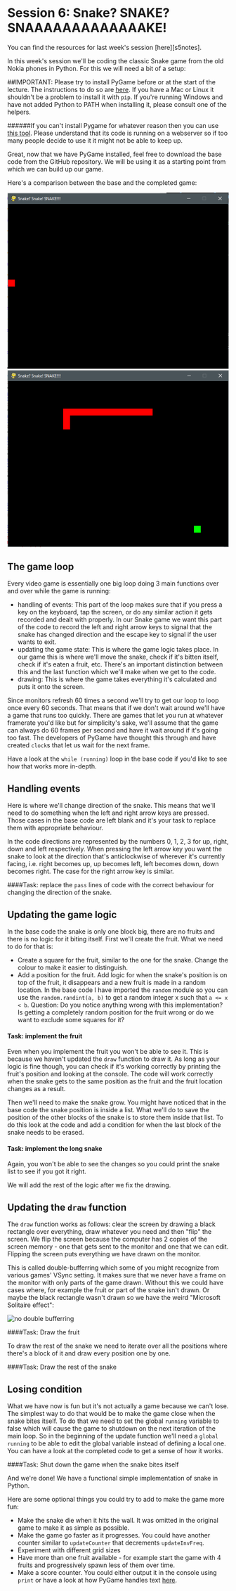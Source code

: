 # Session 6: Snake? SNAKE? SNAAAAAAAAAAAAAKE!

You can find the resources for last week's session [here][s5notes].

In this week's session we'll be coding the classic Snake game from the old Nokia phones in Python. For this we will need a bit of a setup:

##IMPORTANT: Please try to install PyGame before or at the start of the lecture. The instructions to do so are [here](https://www.pygame.org/wiki/GettingStarted). If you have a Mac or Linux it shouldn't be a problem to install it with `pip`. If you're running Windows and have not added Python to PATH when installing it, please consult one of the helpers.

######If you can't install Pygame for whatever reason then you can use [this tool](https://trinket.io/features/pygame). Please understand that its code is running on a webserver so if too many people decide to use it it might not be able to keep up.

Great, now that we have PyGame installed, feel free to download the base code from the GitHub repository. We will be using it as a starting point from which we can build up our game.

Here's a comparison between the base and the completed game:

![base](snake_base_screenshot.png)
![completed](snake_screenshot.png)


## The game loop

Every video game is essentially one big loop doing 3 main functions over and over while the game is running:
 - handling of events: This part of the loop makes sure that if you press a key on the keyboard, tap the screen, or do any similar action it gets recorded and dealt with properly. In our Snake game we want this part of the code to record the left and right arrow keys to signal that the snake has changed direction and the escape key to signal if the user wants to exit.
 - updating the game state: This is where the game logic takes place. In our game this is where we'll move the snake, check if it's bitten itself, check if it's eaten a fruit, etc. There's an important distinction between this and the last function which we'll make when we get to the code.
 - drawing: This is where the game takes everything it's calculated and puts it onto the screen.


Since monitors refresh 60 times a second we'll try to get our loop to loop once every 60 seconds. That means that if we don't wait around we'll have a game that runs too quickly. There are games that let you run at whatever framerate you'd like but for simplicity's sake, we'll assume that the game can always do 60 frames per second and have it wait around if it's going too fast. The developers of PyGame have thought this through and have created `clock`s that let us wait for the next frame.

Have a look at the `while (running)` loop in the base code if you'd like to see how that works more in-depth.


## Handling events

Here is where we'll change direction of the snake. This means that we'll need to do something when the left and right arrow keys are pressed. Those cases in the base code are left blank and it's your task to replace them with appropriate behaviour.

In the code directions are represented by the numbers 0, 1, 2, 3 for up, right, down and left respectively. When pressing the left arrow key you want the snake to look at the direction that's anticlockwise of wherever it's currently facing, i.e. right becomes up, up becomes left, left becomes down, down becomes right. The case for the right arrow key is similar.

####Task: replace the `pass` lines of code with the correct behaviour for changing the direction of the snake.

## Updating the game logic

In the base code the snake is only one block big, there are no fruits and there is no logic for it biting itself. First we'll create the fruit. What we need to do for that is:
 - Create a square for the fruit, similar to the one for the snake. Change the colour to make it easier to distinguish.
 - Add a position for the fruit. Add logic for when the snake's position is on top of the fruit, it disappears and a new fruit is made in a random location. In the base code I have imported the `random` module so you can use the `random.randint(a, b)` to get a random integer x such that `a <= x < b`. Question: Do you notice anything wrong with this implementation? Is getting a completely random position for the fruit wrong or do we want to exclude some squares for it?

#### Task: implement the fruit

Even when you implement the fruit you won't be able to see it. This is because we haven't updated the `draw` function to draw it. As long as your logic is fine though, you can check if it's working correctly by printing the fruit's position and looking at the console. The code will work correctly when the snake gets to the same position as the fruit and the fruit location changes as a result.

Then we'll need to make the snake grow. You might have noticed that in the base code the snake position is inside a list. What we'll do to save the position of the other blocks of the snake is to store them inside that list. To do this look at the code and add a condition for when the last block of the snake needs to be erased.

#### Task: implement the long snake

Again, you won't be able to see the changes so you could print the snake list to see if you got it right.

We will add the rest of the logic after we fix the drawing.

## Updating the `draw` function

The `draw` function works as follows: clear the screen by drawing a black rectangle over everything, draw whatever you need and then "flip" the screen. We flip the screen because the computer has 2 copies of the screen memory - one that gets sent to the monitor and one that we can edit. Flipping the screen puts everything we have drawn on the monitor.

This is called double-bufferring which some of you might recognize from various games' VSync setting. It makes sure that we never have a frame on the monitor with only parts of the game drawn. Without this we could have cases where, for example the fruit or part of the snake isn't drawn. Or maybe the black rectangle wasn't drawn so we have the weird "Microsoft Solitaire effect":

![no double bufferring](https://images.gmanews.tv/v3/webpics/v3/2015/05/2015_05_19_16_42_59_0.png)

####Task: Draw the fruit

To draw the rest of the snake we need to iterate over all the positions where there's a block of it and draw every position one by one.

####Task: Draw the rest of the snake

## Losing condition

What we have now is fun but it's not actually a game because we can't lose. The simplest way to do that would be to make the game close when the snake bites itself. To do that we need to set the global `running` variable to false which will cause the game to shutdown on the next iteration of the main loop. So in the beginning of the update function we'll need a `global running` to be able to edit the global variable instead of defining a local one. You can have a look at the completed code to get a sense of how it works.

####Task: Shut down the game when the snake bites itself

And we're done! We have a functional simple implementation of snake in Python.

Here are some optional things you could try to add to make the game more fun:
 - Make the snake die when it hits the wall. It was omitted in the original game to make it as simple as possible.
 - Make the game go faster as it progresses. You could have another counter similar to `updateCounter` that decrements `updateInvFreq`.
 - Experiment with different grid sizes
 - Have more than one fruit available - for example start the game with 4 fruits and progressively spawn less of them over time.
 - Make a score counter. You could either output it in the console using `print` or have a look at how PyGame handles text [here](https://pythonprogramming.net/displaying-text-pygame-screen/).